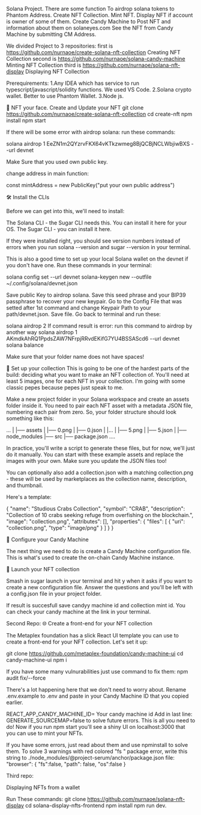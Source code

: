 Solana Project.
There are some function
To airdrop solana tokens to Phantom Address.
Create NFT Collection.
Mint NFT.
Display NFT if account is owner of some of them.
Create Candy Machine to Post NFT and information about them on solaneyes.com
See the NFT from Candy Machine by submitting CM Address.

We divided Project to 3 repositories:
first is https://github.com/nurnaoe/create-solana-nft-collection
Creating NFT Collection
second is https://github.com/nurnaoe/solana-candy-machine
Minting NFT Collection
third is https://github.com/nurnaoe/solana-nft-display
Displaying NFT Collection

Prerequirements: 
1.Any IDEA which has service to run typescript/javascript/solidity functions.  We used VS Code.
2.Solana crypto wallet. Better to use Phantom Wallet.
3.Node js.


🤨 NFT your face. Create and Update your NFT
git clone https://github.com/nurnaoe/create-solana-nft-collection
cd create-nft
npm install
npm start

If there will be some error with airdrop solana:
run these commands:

solana airdrop 1 EeZN1m2QYzrvFKX64vKTkzwmeg8BjQCBjNCLWbjiwBXS --url devnet

Make Sure that you used own public key.

change address in main function:

const mintAddress = new PublicKey("put your own public address")

🛠 Install the CLIs

Before we can get into this, we'll need to install:

The Solana CLI - the Sugar CLI needs this. You can install it here for your OS.
The Sugar CLI - you can install it here.

If they were installed right, you should see version numbers instead of errors when you run 
solana --version and sugar --version in your terminal.

This is also a good time to set up your local Solana wallet on the devnet if you don't have one. 
Run these commands in your terminal:

solana config set --url devnet
solana-keygen new --outfile ~/.config/solana/devnet.json

Save public Key to airdrop solana.
Save this seed phrase and your BIP39 passphrase to recover your new keypair.
Go to the Config File that was setted after 1st command and change Keypair Path to your path/devnet.json. Save file.
Go back to terminal and run these:

solana airdrop 2
If command result is error: run this command to airdrop by another way
solana airdrop 1 AKmdkAhRQ1PpdsZAW7NFrpjRRvdEKifG7YU4BSSAScd6 --url devnet
solana balance

Make sure that your folder name does not have spaces!

🍬 Set up your collection
This is going to be one of the hardest parts of the build: deciding what you want to make an NFT collection of. You'll need at least 5 images, one for each NFT in your collection. I'm going with some classic pepes because pepes just speak to me.

Make a new project folder in your Solana workspace and create an assets folder inside it. You need to pair each NFT asset with a metadata JSON file, numbering each pair from zero. So, your folder structure should look something like this:

...
|
|── assets
|   |── 0.png
|   |── 0.json
|   |...
|   |── 5.png
|   |── 5.json
|
|── node_modules
|── src
|── package.json
....

In practice, you'll write a script to generate these files, but for now, we'll just do it manually. 
You can start with these example assets and replace the images with your own. 
Make sure you update the JSON files too!

You can optionally also add a collection.json with a matching collection.png - these will be used by 
marketplaces as the collection name, description, and thumbnail.

Here's a template:

{
  "name": "Studious Crabs Collection",
  "symbol": "CRAB",
  "description": "Collection of 10 crabs seeking refuge from overfishing on the blockchain.",
  "image": "collection.png",
  "attributes": [],
  "properties": {
    "files": [
      {
        "uri": "collection.png",
        "type": "image/png"
      }
    ]
  }
}

🍭 Configure your Candy Machine

The next thing we need to do is create a Candy Machine configuration file. 
This is what's used to create the on-chain Candy Machine instance.

🚀 Launch your NFT collection

Smash in sugar launch in your terminal and hit y when it asks if you want to create a new configuration file. 
Answer the questions and you'll be left with a config.json file in your project folder.

If result is succesfull save candyy machine id and collection mint id.
You can check your candy machine at the link in your terminal.

Second Repo:
🌐 Create a front-end for your NFT collection

The Metaplex foundation has a slick React UI template you can use to create a front-end for your NFT collection. 
Let's set it up:

git clone https://github.com/metaplex-foundation/candy-machine-ui
cd candy-machine-ui
npm i

If you have some many vulnurabilities just use command to fix them:
npm audit fix/--force

There's a lot happening here that we don't need to worry about. Rename .env.example to .env and paste in your 
Candy Machine ID that you copied earlier.

REACT_APP_CANDY_MACHINE_ID= Your candy machine id
Add in last line: 
GENERATE_SOURCEMAP=false to solve future errors.
This is all you need to do! Now if you run npm start you'll see a shiny UI on localhost:3000 that you can use to mint your NFTs.

If you have some errors, just read about them and use npminstall to solve them.
To solve 3 warnings with red colored "fs " package error, write this string to ./node_modules/@project-serum/anchor/package.json file:
"browser": {
"fs":false,
"path": false,
"os":false
}

Third repo:

Displaying NFTs from a wallet

Run These commands:
git clone https://github.com/nurnaoe/solana-nft-display
cd solana-display-nfts-frontend 
npm install
npm run dev.

